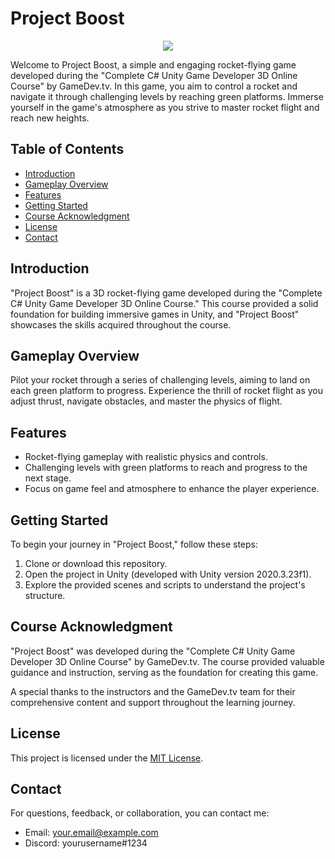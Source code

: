 # Project Boost

<p align="center">
  <img src="https://i.imgur.com/ZOP2rEd.png" />
</p>

Welcome to Project Boost, a simple and engaging rocket-flying game developed during the "Complete C# Unity Game Developer 3D Online Course" by GameDev.tv. In this game, you aim to control a rocket and navigate it through challenging levels by reaching green platforms. Immerse yourself in the game's atmosphere as you strive to master rocket flight and reach new heights.

## Table of Contents
- [Introduction](#introduction)
- [Gameplay Overview](#gameplay-overview)
- [Features](#features)
- [Getting Started](#getting-started)
- [Course Acknowledgment](#course-acknowledgment)
- [License](#license)
- [Contact](#contact)

## Introduction
"Project Boost" is a 3D rocket-flying game developed during the "Complete C# Unity Game Developer 3D Online Course." This course provided a solid foundation for building immersive games in Unity, and "Project Boost" showcases the skills acquired throughout the course.

## Gameplay Overview
Pilot your rocket through a series of challenging levels, aiming to land on each green platform to progress. Experience the thrill of rocket flight as you adjust thrust, navigate obstacles, and master the physics of flight.

## Features
- Rocket-flying gameplay with realistic physics and controls.
- Challenging levels with green platforms to reach and progress to the next stage.
- Focus on game feel and atmosphere to enhance the player experience.

## Getting Started
To begin your journey in "Project Boost," follow these steps:

1. Clone or download this repository.
2. Open the project in Unity (developed with Unity version 2020.3.23f1).
3. Explore the provided scenes and scripts to understand the project's structure.

## Course Acknowledgment
"Project Boost" was developed during the "Complete C# Unity Game Developer 3D Online Course" by GameDev.tv. The course provided valuable guidance and instruction, serving as the foundation for creating this game.

A special thanks to the instructors and the GameDev.tv team for their comprehensive content and support throughout the learning journey.

## License
This project is licensed under the [MIT License](LICENSE).

## Contact
For questions, feedback, or collaboration, you can contact me:
- Email: your.email@example.com
- Discord: yourusername#1234

